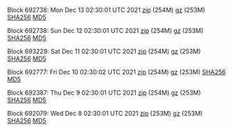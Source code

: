 Block 692738: Mon Dec 13 02:30:01 UTC 2021 [zip](https://files.01coin.io/mainnet/2021-12-13/bootstrap.dat.zip) (254M) [gz](https://files.01coin.io/mainnet/2021-12-13/bootstrap.dat.tar.gz) (253M) [SHA256](https://files.01coin.io/mainnet/2021-12-13/sha256.txt) [MD5](https://files.01coin.io/mainnet/2021-12-13/md5.txt)

Block 692738: Sun Dec 12 02:30:01 UTC 2021 [zip](https://files.01coin.io/mainnet/2021-12-12/bootstrap.dat.zip) (254M) [gz](https://files.01coin.io/mainnet/2021-12-12/bootstrap.dat.tar.gz) (253M) [SHA256](https://files.01coin.io/mainnet/2021-12-12/sha256.txt) [MD5](https://files.01coin.io/mainnet/2021-12-12/md5.txt)

Block 693229: Sat Dec 11 02:30:01 UTC 2021 [zip](https://files.01coin.io/mainnet/2021-12-11/bootstrap.dat.zip) (254M) [gz](https://files.01coin.io/mainnet/2021-12-11/bootstrap.dat.tar.gz) (253M) [SHA256](https://files.01coin.io/mainnet/2021-12-11/sha256.txt) [MD5](https://files.01coin.io/mainnet/2021-12-11/md5.txt)

Block 692777: Fri Dec 10 02:30:02 UTC 2021 [zip](https://files.01coin.io/mainnet/2021-12-10/bootstrap.dat.zip) (254M) [gz](https://files.01coin.io/mainnet/2021-12-10/bootstrap.dat.tar.gz) (253M) [SHA256](https://files.01coin.io/mainnet/2021-12-10/sha256.txt) [MD5](https://files.01coin.io/mainnet/2021-12-10/md5.txt)

Block 692387: Thu Dec  9 02:30:01 UTC 2021 [zip](https://files.01coin.io/mainnet/2021-12-09/bootstrap.dat.zip) (254M) [gz](https://files.01coin.io/mainnet/2021-12-09/bootstrap.dat.tar.gz) (253M) [SHA256](https://files.01coin.io/mainnet/2021-12-09/sha256.txt) [MD5](https://files.01coin.io/mainnet/2021-12-09/md5.txt)

Block 692079: Wed Dec  8 02:30:01 UTC 2021 [zip](https://files.01coin.io/mainnet/2021-12-08/bootstrap.dat.zip) (253M) [gz](https://files.01coin.io/mainnet/2021-12-08/bootstrap.dat.tar.gz) (253M) [SHA256](https://files.01coin.io/mainnet/2021-12-08/sha256.txt) [MD5](https://files.01coin.io/mainnet/2021-12-08/md5.txt)
